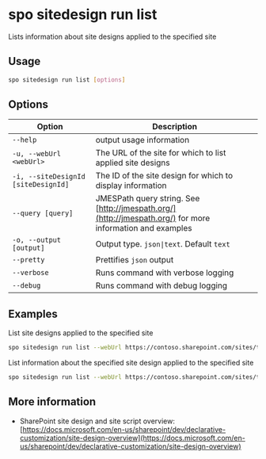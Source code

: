 # spo sitedesign run list

Lists information about site designs applied to the specified site

## Usage

```sh
spo sitedesign run list [options]
```

## Options

Option|Description
------|-----------
`--help`|output usage information
`-u, --webUrl <webUrl>`|The URL of the site for which to list applied site designs
`-i, --siteDesignId [siteDesignId]`|The ID of the site design for which to display information
`--query [query]`|JMESPath query string. See [http://jmespath.org/](http://jmespath.org/) for more information and examples
`-o, --output [output]`|Output type. `json\|text`. Default `text`
`--pretty`|Prettifies `json` output
`--verbose`|Runs command with verbose logging
`--debug`|Runs command with debug logging

## Examples

List site designs applied to the specified site

```sh
spo sitedesign run list --webUrl https://contoso.sharepoint.com/sites/team-a
```

List information about the specified site design applied to the specified site

```sh
spo sitedesign run list --webUrl https://contoso.sharepoint.com/sites/team-a --siteDesignId 6ec3ca5b-d04b-4381-b169-61378556d76e
```

## More information

- SharePoint site design and site script overview: [https://docs.microsoft.com/en-us/sharepoint/dev/declarative-customization/site-design-overview](https://docs.microsoft.com/en-us/sharepoint/dev/declarative-customization/site-design-overview)